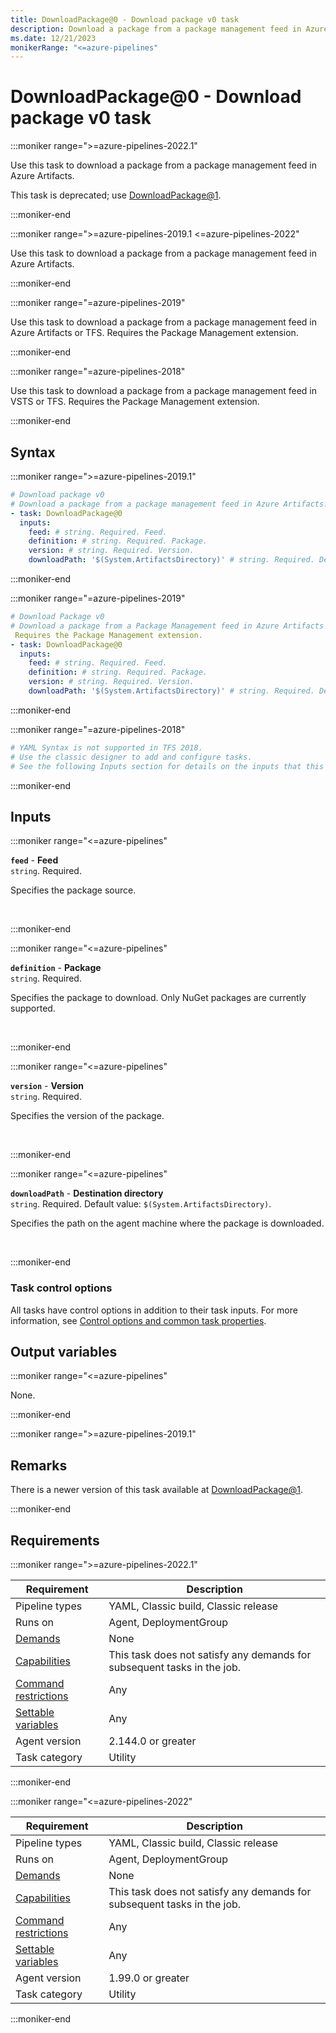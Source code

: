```yaml
---
title: DownloadPackage@0 - Download package v0 task
description: Download a package from a package management feed in Azure Artifacts (task version 0).
ms.date: 12/21/2023
monikerRange: "<=azure-pipelines"
---
```


# DownloadPackage@0 - Download package v0 task

<!-- :::description::: -->
:::moniker range=">=azure-pipelines-2022.1"

<!-- :::editable-content name="description"::: -->
Use this task to download a package from a package management feed in Azure Artifacts.

This task is deprecated; use [DownloadPackage@1](./download-package-v1.md).
<!-- :::editable-content-end::: -->

<!-- This task is deprecated. -->

:::moniker-end

:::moniker range=">=azure-pipelines-2019.1 <=azure-pipelines-2022"

<!-- :::editable-content name="description"::: -->
Use this task to download a package from a package management feed in Azure Artifacts.
<!-- :::editable-content-end::: -->

:::moniker-end

:::moniker range="=azure-pipelines-2019"

<!-- :::editable-content name="description"::: -->
Use this task to download a package from a package management feed in Azure Artifacts or TFS. Requires the Package Management extension.
<!-- :::editable-content-end::: -->

:::moniker-end

:::moniker range="=azure-pipelines-2018"

<!-- :::editable-content name="description"::: -->
Use this task to download a package from a package management feed in VSTS or TFS. Requires the Package Management extension.
<!-- :::editable-content-end::: -->

:::moniker-end
<!-- :::description-end::: -->

<!-- :::syntax::: -->
## Syntax

:::moniker range=">=azure-pipelines-2019.1"

```yaml
# Download package v0
# Download a package from a package management feed in Azure Artifacts.
- task: DownloadPackage@0
  inputs:
    feed: # string. Required. Feed. 
    definition: # string. Required. Package. 
    version: # string. Required. Version. 
    downloadPath: '$(System.ArtifactsDirectory)' # string. Required. Destination directory. Default: $(System.ArtifactsDirectory).
```

:::moniker-end

:::moniker range="=azure-pipelines-2019"

```yaml
# Download Package v0
# Download a package from a Package Management feed in Azure Artifacts or TFS. 
 Requires the Package Management extension.
- task: DownloadPackage@0
  inputs:
    feed: # string. Required. Feed. 
    definition: # string. Required. Package. 
    version: # string. Required. Version. 
    downloadPath: '$(System.ArtifactsDirectory)' # string. Required. Destination directory. Default: $(System.ArtifactsDirectory).
```

:::moniker-end

:::moniker range="=azure-pipelines-2018"

```yaml
# YAML Syntax is not supported in TFS 2018.
# Use the classic designer to add and configure tasks.
# See the following Inputs section for details on the inputs that this task supports.
```

:::moniker-end
<!-- :::syntax-end::: -->

<!-- :::inputs::: -->
## Inputs

<!-- :::item name="feed"::: -->
:::moniker range="<=azure-pipelines"

**`feed`** - **Feed**<br>
`string`. Required.<br>
<!-- :::editable-content name="helpMarkDown"::: -->
Specifies the package source.
<!-- :::editable-content-end::: -->
<br>

:::moniker-end
<!-- :::item-end::: -->
<!-- :::item name="definition"::: -->
:::moniker range="<=azure-pipelines"

**`definition`** - **Package**<br>
`string`. Required.<br>
<!-- :::editable-content name="helpMarkDown"::: -->
Specifies the package to download. Only NuGet packages are currently supported.
<!-- :::editable-content-end::: -->
<br>

:::moniker-end
<!-- :::item-end::: -->
<!-- :::item name="version"::: -->
:::moniker range="<=azure-pipelines"

**`version`** - **Version**<br>
`string`. Required.<br>
<!-- :::editable-content name="helpMarkDown"::: -->
Specifies the version of the package.
<!-- :::editable-content-end::: -->
<br>

:::moniker-end
<!-- :::item-end::: -->
<!-- :::item name="downloadPath"::: -->
:::moniker range="<=azure-pipelines"

**`downloadPath`** - **Destination directory**<br>
`string`. Required. Default value: `$(System.ArtifactsDirectory)`.<br>
<!-- :::editable-content name="helpMarkDown"::: -->
Specifies the path on the agent machine where the package is downloaded.
<!-- :::editable-content-end::: -->
<br>

:::moniker-end
<!-- :::item-end::: -->

### Task control options

All tasks have control options in addition to their task inputs. For more information, see [Control options and common task properties](/azure/devops/pipelines/yaml-schema/steps-task#common-task-properties).
<!-- :::inputs-end::: -->

<!-- :::outputVariables::: -->
## Output variables

:::moniker range="<=azure-pipelines"

None.

:::moniker-end
<!-- :::outputVariables-end::: -->

<!-- :::remarks::: -->
<!-- :::editable-content name="remarks"::: -->
:::moniker range=">=azure-pipelines-2019.1"

## Remarks

There is a newer version of this task available at [DownloadPackage@1](./download-package-v1.md).

:::moniker-end
<!-- :::editable-content-end::: -->
<!-- :::remarks-end::: -->

<!-- :::examples::: -->
<!-- :::editable-content name="examples"::: -->
<!-- :::editable-content-end::: -->
<!-- :::examples-end::: -->

<!-- :::properties::: -->
## Requirements

:::moniker range=">=azure-pipelines-2022.1"

| Requirement | Description |
|-------------|-------------|
| Pipeline types | YAML, Classic build, Classic release |
| Runs on | Agent, DeploymentGroup |
| [Demands](/azure/devops/pipelines/process/demands) | None |
| [Capabilities](/azure/devops/pipelines/agents/agents#capabilities) | This task does not satisfy any demands for subsequent tasks in the job. |
| [Command restrictions](/azure/devops/pipelines/security/templates#agent-logging-command-restrictions) | Any |
| [Settable variables](/azure/devops/pipelines/security/templates#agent-logging-command-restrictions) | Any |
| Agent version |  2.144.0 or greater |
| Task category | Utility |

:::moniker-end

:::moniker range="<=azure-pipelines-2022"

| Requirement | Description |
|-------------|-------------|
| Pipeline types | YAML, Classic build, Classic release |
| Runs on | Agent, DeploymentGroup |
| [Demands](/azure/devops/pipelines/process/demands) | None |
| [Capabilities](/azure/devops/pipelines/agents/agents#capabilities) | This task does not satisfy any demands for subsequent tasks in the job. |
| [Command restrictions](/azure/devops/pipelines/security/templates#agent-logging-command-restrictions) | Any |
| [Settable variables](/azure/devops/pipelines/security/templates#agent-logging-command-restrictions) | Any |
| Agent version |  1.99.0 or greater |
| Task category | Utility |

:::moniker-end
<!-- :::properties-end::: -->

<!-- :::see-also::: -->
<!-- :::editable-content name="seeAlso"::: -->
<!-- :::editable-content-end::: -->
<!-- :::see-also-end::: -->